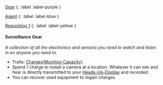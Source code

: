 
[Gear](Game/Gear-List)
{: .label .label-purple }

[Agent](Game/Agent)
{: .label .label-blue }

[Requisition 1](Game/Deployment#Requisition)
{: .label .label-yellow }
#### Surveillance Gear
*A collection of all the electronics and sensors you need to watch and listen in on anyone you need to.*
* Traits: [Charges](Game/Core/Gear#Charges)([Munition Capacity](Game/Additional-Attributes#Munition%20Capacity)).
* Spend 1 charge to install a camera at a location. Whatever it can see and hear is directly transmitted to your [Heads-Up-Display](Game/Blocks/Heads-Up-Display) and recorded.
* You can recover used equipment to regain charges.

